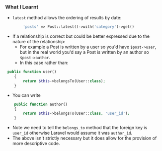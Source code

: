 ### What I Learnt
* `latest` method allows the ordering of results by date:
```php
        'posts' => Post::latest()->with('category')->get()
```

* If a relationship is correct but could be better expressed due to the nature of the relationship:
	* For example a Post is written by a user so you'd have `$post->user`, but in the real world you'd say a Post is written by an author so `$post->author`.
	* In this case rather than:
```php
 public function user()
    {
        return $this->belongsTo(User::class);
    }
```
* You can write
```php
    public function author()
    {
        return $this->belongsTo(User::class, 'user_id');
    }
```
* Note we need to tell the `belongs_to` method that the foreign key is `user_id` otherwise Laravel would assume it was `author_id`.
* The above isn't strictly necessary but it does allow for the provision of more descriptive code.
